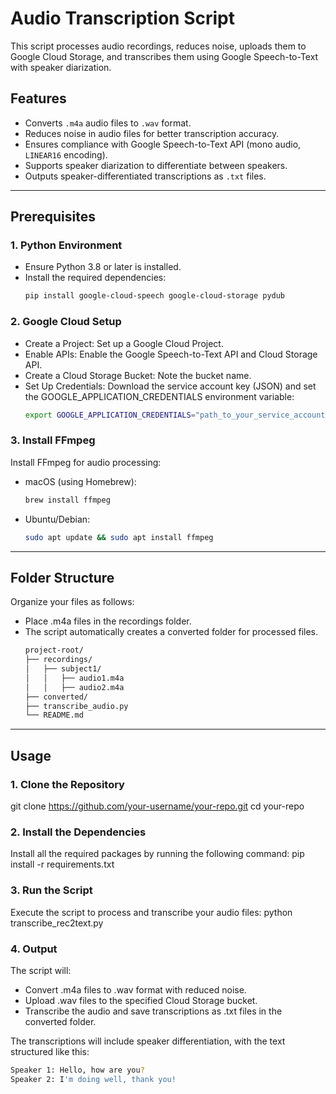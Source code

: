 # Audio Transcription Script

This script processes audio recordings, reduces noise, uploads them to Google Cloud Storage, and transcribes them using Google Speech-to-Text with speaker diarization.

## Features
- Converts `.m4a` audio files to `.wav` format.
- Reduces noise in audio files for better transcription accuracy.
- Ensures compliance with Google Speech-to-Text API (mono audio, `LINEAR16` encoding).
- Supports speaker diarization to differentiate between speakers.
- Outputs speaker-differentiated transcriptions as `.txt` files.

---

## Prerequisites

### 1. Python Environment
- Ensure Python 3.8 or later is installed.
- Install the required dependencies:
  ```bash
  pip install google-cloud-speech google-cloud-storage pydub

### 2. Google Cloud Setup
- Create a Project: Set up a Google Cloud Project.
- Enable APIs: Enable the Google Speech-to-Text API and Cloud Storage API.
- Create a Cloud Storage Bucket: Note the bucket name.
- Set Up Credentials: Download the service account key (JSON) and set the GOOGLE_APPLICATION_CREDENTIALS environment variable:
  ```bash
  export GOOGLE_APPLICATION_CREDENTIALS="path_to_your_service_account_key.json"

### 3. Install FFmpeg
Install FFmpeg for audio processing:
- macOS (using Homebrew):
  ```bash
  brew install ffmpeg
- Ubuntu/Debian:
  ```bash
  sudo apt update && sudo apt install ffmpeg

---

## Folder Structure
Organize your files as follows:
- Place .m4a files in the recordings folder.
- The script automatically creates a converted folder for processed files.
  ```bash
  project-root/
  ├── recordings/
  │   ├── subject1/
  │   │   ├── audio1.m4a
  │   │   ├── audio2.m4a
  ├── converted/
  ├── transcribe_audio.py
  └── README.md

---

## Usage

### 1. Clone the Repository
git clone https://github.com/your-username/your-repo.git
cd your-repo

### 2. Install the Dependencies
Install all the required packages by running the following command:
pip install -r requirements.txt

### 3. Run the Script
Execute the script to process and transcribe your audio files:
python transcribe_rec2text.py

### 4. Output
The script will:
- Convert .m4a files to .wav format with reduced noise.
- Upload .wav files to the specified Cloud Storage bucket.
- Transcribe the audio and save transcriptions as .txt files in the converted folder.

The transcriptions will include speaker differentiation, with the text structured like this:
```bash
Speaker 1: Hello, how are you?
Speaker 2: I'm doing well, thank you!



